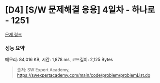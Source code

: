 # [D4] [S/W 문제해결 응용] 4일차 - 하나로 - 1251 

[문제 링크](https://swexpertacademy.com/main/code/problem/problemDetail.do?contestProbId=AV15StKqAQkCFAYD) 

### 성능 요약

메모리: 84,016 KB, 시간: 1,878 ms, 코드길이: 2,125 Bytes



> 출처: SW Expert Academy, https://swexpertacademy.com/main/code/problem/problemList.do